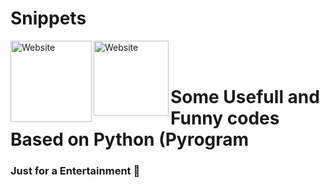 # Snippets

[<img align="left" alt="Website" width="130px" src="https://www.python.org/static/community_logos/python-logo-inkscape.svg" />][website]
[<img align="left" alt="Website" width="120px" src="https://i.imgur.com/BOgY9ai.png" />][website]

<br />

<br />




# Some Usefull and Funny codes Based on Python (Pyrogram 
### Just for a Entertainment 🤣

[website]: https://visi.tk/professor
